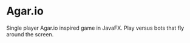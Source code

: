 # Agar.io
Single player Agar.io inspired game in JavaFX. Play versus bots that fly around the screen.
